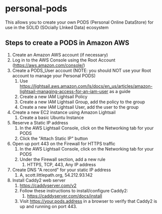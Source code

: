 # personal-pods
This allows you to create your own PODS (Personal Online DataStore) for use in the SOLID (SOcially LInked Data) ecosystem

## Steps to create a PODS in Amazon AWS

1. Create an Amazon AWS account (if necessary)
1. Log in to the AWS Console using the Root Account (https://aws.amazon.com/console/)
1. Create a PODS_User account (NOTE: you should NOT use your Root account to manage your Personal PODS)
    1. Use https://lightsail.aws.amazon.com/ls/docs/en_us/articles/amazon-lightsail-managing-access-for-an-iam-user as a guide
    1. Create a new IAM Lightsail Policy
    1. Create a new IAM Lightsail Group, add the policy to the group
    1. Create a new IAM Lightsail User, add the user to the group
1. Create a new EC2 instance using Amazon Lightsail
    1. Create a basic Ubuntu Instance
1. Reserve a Static IP address
    1. In the AWS Lightsail Console, click on the Networking tab for your PODS
    1. Click the "Attach Static IP" button
1. Open up port 443 on the Firewall for HTTPS traffic
    1. In the AWS Lightsail Console, click on the Networking tab for your PODS
    1. Under the Firewall section, add a new rule
        1. HTTPS, TCP, 443, Any IP address
1. Create DNS "A record" for your static IP address
    1. A, scott.littlepath.org, 54.212.93.142
1. Install Caddy2 web server
    1. https://caddyserver.com/v2
    1. Follow these instructions to install/configure Caddy2: 
        1. https://caddyserver.com/docs/install
    1. Visit https://your.pods.address in a browser to verify that Caddy2 is up and running on port 443. 
